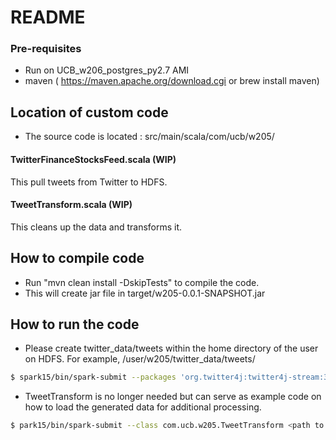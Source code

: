 # README

### Pre-requisites
- Run on UCB_w206_postgres_py2.7 AMI 
- maven ( https://maven.apache.org/download.cgi or brew install maven)
## Location of custom code 
- The source code is located : src/main/scala/com/ucb/w205/

#### TwitterFinanceStocksFeed.scala (WIP)
This pull tweets from Twitter to HDFS.  

#### TweetTransform.scala (WIP)
This cleans up the data and transforms it.

## How to compile code
- Run "mvn clean install -DskipTests" to compile the code. 
- This will create jar file in target/w205-0.0.1-SNAPSHOT.jar

## How to run the code

- Please create twitter_data/tweets within the home directory of the user on HDFS. For example, /user/w205/twitter_data/tweets/

```sh
$ spark15/bin/spark-submit --packages 'org.twitter4j:twitter4j-stream:3.0.4'  --class com.ucb.w205.TwitterFinanceStocksFeed <path to w205-0.0.1-SNAPSHOT.jar>  <consumer key> <consumer secret> <access token> <access token secret>  <path to stock ticker list>
```

- TweetTransform is no longer needed but can serve as example code on how to load the generated data for additional processing.

```sh
$ park15/bin/spark-submit --class com.ucb.w205.TweetTransform <path to w205-0.0.1-SNAPSHOT.jar>  'twitter_data/tweets/tweets*/part-*'
```

